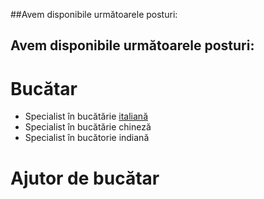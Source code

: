 ##Avem disponibile următoarele posturi:
## Avem disponibile următoarele posturi:
# Bucătar
* Specialist în bucătărie [italiană](add-chef-job-opening.md)
* Specialist în bucătărie chineză
* Specialist în bucătorie indiană

# Ajutor de bucătar 